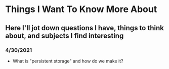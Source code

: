 # Things I Want To Know More About

## Here I'll jot down questions I have, things to think about, and subjects I find interesting

### 4/30/2021

* What is "persistent storage" and how do we make it?
